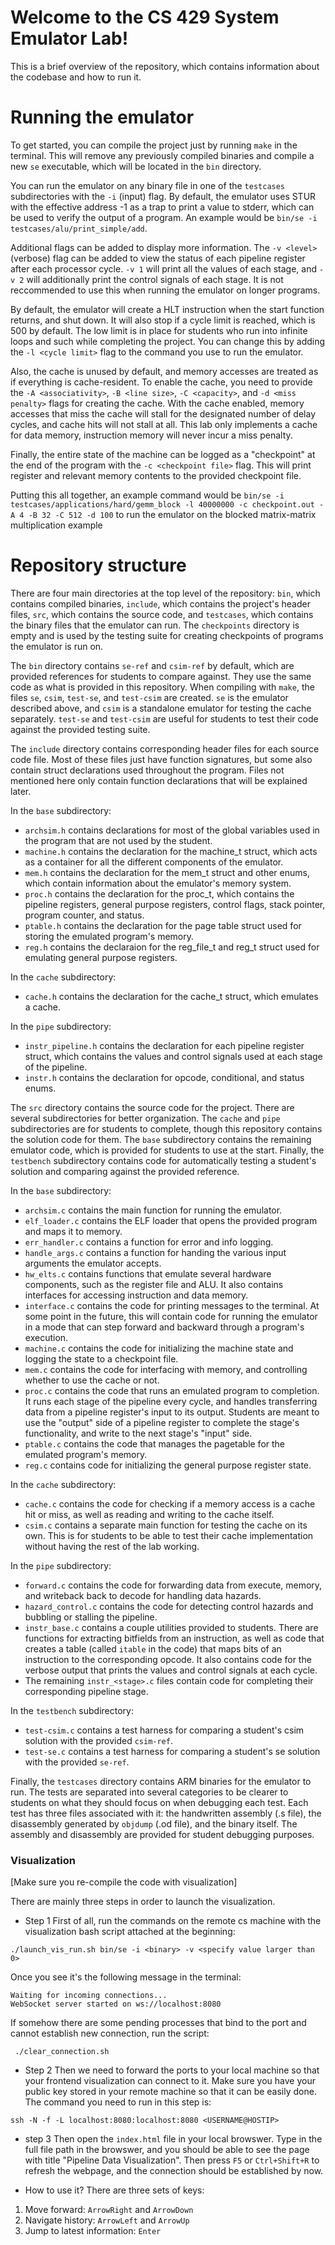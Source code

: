 # Welcome to the CS 429 System Emulator Lab!

This is a brief overview of the repository,
which contains information about the codebase and how to run it.

# Running the emulator

To get started, you can compile the project just by running `make` in the terminal.
This will remove any previously compiled binaries and compile a new `se` executable,
which will be located in the `bin` directory.

You can run the emulator on any binary file in one of the `testcases` subdirectories with the `-i` (input) flag.
By default, the emulator uses STUR with the effective address -1 as a trap to print a value to stderr,
which can be used to verify the output of a program.
An example would be `bin/se -i testcases/alu/print_simple/add`.

Additional flags can be added to display more information.
The `-v <level>` (verbose) flag can be added to view the status of each pipeline register after each processor cycle.
`-v 1` will print all the values of each stage,
and `-v 2` will additionally print the control signals of each stage.
It is not reccommended to use this when running the emulator on longer programs.

By default, the emulator will create a HLT instruction when the start function returns, and shut down.
It will also stop if a cycle limit is reached, which is 500 by default.
The low limit is in place for students who run into infinite loops and such while completing the project.
You can change this by adding the `-l <cycle limit>` flag to the command you use to run the emulator.

Also, the cache is unused by default, and memory accesses are treated as if everything is cache-resident.
To enable the cache, you need to provide the `-A <associativity>`, `-B <line size>`, `-C <capacity>`, 
and `-d <miss penalty>` flags for creating the cache.
With the cache enabled, memory accesses that miss the cache will stall for the designated number of delay cycles,
and cache hits will not stall at all.
This lab only implements a cache for data memory, instruction memory will never incur a miss penalty.

Finally, the entire state of the machine can be logged as a "checkpoint" at the end of the program
with the `-c <checkpoint file>` flag.
This will print register and relevant memory contents to the provided checkpoint file.

Putting this all together, an example command would be
`bin/se -i testcases/applications/hard/gemm_block -l 40000000 -c checkpoint.out -A 4 -B 32 -C 512 -d 100`
to run the emulator on the blocked matrix-matrix multiplication example

# Repository structure

There are four main directories at the top level of the repository:
`bin`, which contains compiled binaries, `include`, which contains the project's header files,
`src`, which contains the source code, and `testcases`, which contains the binary files that the emulator can run.
The `checkpoints` directory is empty and is used by the testing suite for creating checkpoints of programs the emulator is run on.

The `bin` directory contains `se-ref` and `csim-ref` by default,
which are provided references for students to compare against.
They use the same code as what is provided in this repository.
When compiling with `make`, the files `se`, `csim`, `test-se`, and `test-csim` are created.
`se` is the emulator described above, and `csim` is a standalone emulator for testing the cache separately.
`test-se` and `test-csim` are useful for students to test their code against the provided testing suite.

The `include` directory contains corresponding header files for each source code file.
Most of these files just have function signatures,
but some also contain struct declarations used throughout the program.
Files not mentioned here only contain function declarations that will be explained later.

In the `base` subdirectory:
- `archsim.h` contains declarations for most of the global variables used in the program that are not used by the student.
- `machine.h` contains the declaration for the machine_t struct,
  which acts as a container for all the different components of the emulator.
- `mem.h` contains the declaration for the mem_t struct and other enums,
  which contain information about the emulator's memory system.
- `proc.h` contains the declaration for the proc_t,
  which contains the pipeline registers, general purpose registers, control flags,
  stack pointer, program counter, and status.
- `ptable.h` contains the declaration for the page table struct used for storing the emulated program's memory.
- `reg.h` contains the declaraion for the reg_file_t and reg_t struct used for emulating general purpose registers.

In the `cache` subdirectory:
- `cache.h` contains the declaration for the cache_t struct, which emulates a cache.

In the `pipe` subdirectory:
- `instr_pipeline.h` contains the declaration for each pipeline register struct,
  which contains the values and control signals used at each stage of the pipeline.
- `instr.h` contains the declaration for opcode, conditional, and status enums.

The `src` directory contains the source code for the project.
There are several subdirectories for better organization.
The `cache` and `pipe` subdirectories are for students to complete,
though this repository contains the solution code for them.
The `base` subdirectory contains the remaining emulator code,
which is provided for students to use at the start.
Finally, the `testbench` subdirectory contains code for automatically testing
a student's solution and comparing against the provided reference.

In the `base` subdirectory:
- `archsim.c` contains the main function for running the emulator.
- `elf_loader.c` contains the ELF loader that opens the provided program and maps it to memory.
- `err_handler.c` contains a function for error and info logging.
- `handle_args.c` contains a function for handing the various input arguments the emulator accepts.
- `hw_elts.c` contains functions that emulate several hardware components,
  such as the register file and ALU. It also contains interfaces for accessing instruction and data memory.
- `interface.c` contains the code for printing messages to the terminal.
  At some point in the future, this will contain code for running the emulator in a mode that can step forward
  and backward through a program's execution.
- `machine.c` contains the code for initializing the machine state and logging the state to a checkpoint file.
- `mem.c` contains the code for interfacing with memory, and controlling whether to use the cache or not.
- `proc.c` contains the code that runs an emulated program to completion.
  It runs each stage of the pipeline every cycle,
  and handles transferring data from a pipeline register's input to its output.
  Students are meant to use the "output" side of a pipeline register to complete the stage's functionality,
  and write to the next stage's "input" side.
- `ptable.c` contains the code that manages the pagetable for the emulated program's memory.
- `reg.c` contains code for initializing the general purpose register state.

In the `cache` subdirectory:
- `cache.c` contains the code for checking if a memory access is a cache hit or miss,
  as well as reading and writing to the cache itself.
- `csim.c` contains a separate main function for testing the cache on its own.
  This is for students to be able to test their cache implementation without having the rest of the lab working.

In the `pipe` subdirectory:
- `forward.c` contains the code for forwarding data from execute, memory, and writeback
  back to decode for handling data hazards.
- `hazard_control.c` contains the code for detecting control hazards and bubbling or stalling the pipeline.
- `instr_base.c` contains a couple utilities provided to students.
  There are functions for extracting bitfields from an instruction,
  as well as code that creates a table (called `itable` in the code)
  that maps bits of an instruction to the corresponding opcode.
  It also contains code for the verbose output that prints the values and control signals at each cycle.
- The remaining `instr_<stage>.c` files contain code for completing their corresponding pipeline stage.

In the `testbench` subdirectory:
- `test-csim.c` contains a test harness for comparing a student's csim solution with the provided `csim-ref`.
- `test-se.c` contains a test harness for comparing a student's se solution with the provided `se-ref`.

Finally, the `testcases` directory contains ARM binaries for the emulator to run.
The tests are separated into several categories to be clearer to students on what they should focus on
when debugging each test.
Each test has three files associated with it: the handwritten assembly (.s file),
the disassembly generated by `objdump` (.od file), and the binary itself.
The assembly and disassembly are provided for student debugging purposes.



### Visualization
[Make sure you re-compile the code with visualization]

There are mainly three steps in order to launch the visualization.

- Step 1
 First of all, run the commands on the remote cs machine with the visualization bash script attached at the beginning:
```
./launch_vis_run.sh bin/se -i <binary> -v <specify value larger than 0>
```

Once you see it's the following message in the terminal:
```
Waiting for incoming connections...
WebSocket server started on ws://localhost:8080
```

If somehow there are some pending processes that bind to the port and cannot establish new connection, run the script: 
```
 ./clear_connection.sh
```


- Step 2
Then we need to forward the ports to your local machine so that your frontend visualization can connect to it. Make sure you have your public key stored in your remote machine so that it can be easily done. The command you need to run in this step is:
```
ssh -N -f -L localhost:8080:localhost:8080 <USERNAME@HOSTIP>
```

- step 3
Then open the `index.html` file in your local browswer. Type in the full file path in the browswer, and you should be able to see the page with title "Pipeline Data Visualization". Then press `F5` or `Ctrl+Shift+R` to refresh the webpage, and the connection should be established by now.

- How to use it?
There are three sets of keys:
1. Move forward: `ArrowRight` and `ArrowDown`
2. Navigate history: `ArrowLeft` and `ArrowUp`
3. Jump to latest information: `Enter`





